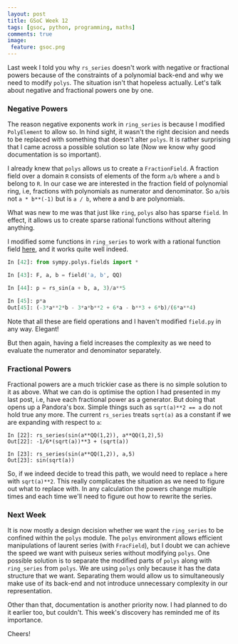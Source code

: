 ```yaml
---
layout: post
title: GSoC Week 12
tags: [gsoc, python, programming, maths]
comments: true
image:
 feature: gsoc.png
---
```


Last week I told you why `rs_series` doesn't work with negative or fractional
powers because of the constraints of a polynomial back-end and why we need to
modify `polys`. The situation isn't that hopeless actually. Let's talk about
negative and fractional powers one by one.

### Negative Powers

The reason negative exponents work in `ring_series` is because I modified
`PolyElement` to allow so. In hind sight, it wasn't the right decision and needs
to be replaced with something that doesn't alter `polys`. It is rather
surprising that I came across a possible solution so late (Now we know why good
documentation is so important).

I already knew that `polys` allows us to create a `FractionField`. A fraction
field over a domain `R` consists of elements of the form `a/b` where `a` and `b`
belong to `R`. In our case we are interested in the fraction field of polynomial
ring, i.e, fractions with polynomials as numerator and denominator. So `a/b`is
not `a * b**(-1)` but is `a / b`, where a and b are polynomials.

What was new to me was that just like `ring`, `polys` also has sparse `field`.
In effect, it allows us to create sparse rational functions without altering
anything.

I modified some functions in `ring_series` to work with a rational function
field [here](https://github.com/shivamvats/sympy/tree/field_series), and it works quite well indeed.

~~~python
In [42]: from sympy.polys.fields import *

In [43]: F, a, b = field('a, b', QQ)

In [44]: p = rs_sin(a + b, a, 3)/a**5

In [45]: p*a
Out[45]: (-3*a**2*b - 3*a*b**2 + 6*a - b**3 + 6*b)/(6*a**4)
~~~

Note that all these are field operations and I haven't modified `field.py` in
any way. Elegant!

But then again, having a field increases the complexity as we need to evaluate
the numerator and denominator separately.

### Fractional Powers

Fractional powers are a much trickier case as there is no simple solution to it as
above. What we can do is optimise the option I had presented in my last post,
i.e, have each fractional power as a generator. But doing that opens up a
Pandora's box. Simple things such as `sqrt(a)**2 == a` do not hold true any
more. The current `rs_series` treats `sqrt(a)` as a constant if we are expanding
with respect to `a`:

~~~
In [22]: rs_series(sin(a**QQ(1,2)), a**QQ(1,2),5)
Out[22]: -1/6*(sqrt(a))**3 + (sqrt(a))

In [23]: rs_series(sin(a**QQ(1,2)), a,5)
Out[23]: sin(sqrt(a))
~~~

So, if we indeed decide to tread this path, we would need to replace `a` here
with `sqrt(a)**2`. This really complicates the situation as we need to figure
out what to replace with. In any calculation the powers change multiple times
and each time we'll need to figure out how to rewrite the series.

### Next Week

It is now mostly a design decision whether we want the `ring_series` to be
confined within the `polys` module. The `polys` environment allows efficient
manipulations of laurent series (with `FracField`), but I doubt we can achieve
the speed we want with puiseux series without modifying `polys`. One possible
solution is to separate the modified parts of `polys` along with `ring_series`
from `polys`. We are using `polys` only because it has the data structure that
we want. Separating them would allow us to simultaneously make use of its
back-end and not introduce unnecessary complexity in our representation.

Other than that, documentation is another priority now. I had planned to do it
earlier too, but couldn't. This week's discovery has reminded me of its
importance.

Cheers!
